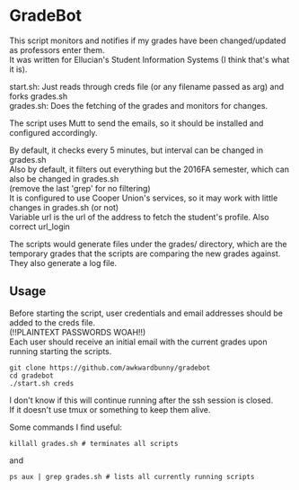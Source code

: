 GradeBot
=========

This script monitors and notifies if my grades have been changed/updated as professors enter them.  
It was written for Ellucian's Student Information Systems (I think that's what it is).

start.sh: Just reads through creds file (or any filename passed as arg) and forks grades.sh  
grades.sh: Does the fetching of the grades and monitors for changes.

The script uses Mutt to send the emails, so it should be installed and configured accordingly.  

By default, it checks every 5 minutes, but interval can be changed in grades.sh  
Also by default, it filters out everything but the 2016FA semester, which can also be changed in grades.sh  
(remove the last 'grep' for no filtering)  
It is configured to use Cooper Union's services, so it may work with little changes in grades.sh (or not)  
Variable url is the url of the address to fetch the student's profile.
Also correct url_login

The scripts would generate files under the grades/ directory, which are the temporary grades that the scripts are comparing the new grades against.
They also generate a log file.

Usage
---------
Before starting the script, user credentials and email addresses should be added to the creds file.  
(!!PLAINTEXT PASSWORDS WOAH!!)  
Each user should receive an initial email with the current grades upon running starting the scripts.

```
git clone https://github.com/awkwardbunny/gradebot
cd gradebot
./start.sh creds
```

I don't know if this will continue running after the ssh session is closed.  
If it doesn't use tmux or something to keep them alive.

Some commands I find useful:
```
killall grades.sh # terminates all scripts
```
and
```
ps aux | grep grades.sh # lists all currently running scripts
```
